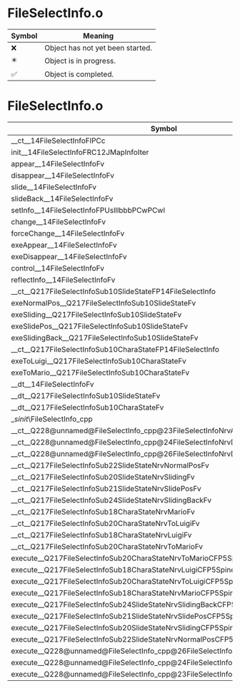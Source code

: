 # FileSelectInfo.o
| Symbol | Meaning 
| ------------- | ------------- 
| :x: | Object has not yet been started. 
| :eight_pointed_black_star: | Object is in progress. 
| :white_check_mark: | Object is completed. 


# FileSelectInfo.o
| Symbol | Decompiled? |
| ------------- | ------------- |
| __ct__14FileSelectInfoFlPCc | :x: |
| init__14FileSelectInfoFRC12JMapInfoIter | :x: |
| appear__14FileSelectInfoFv | :x: |
| disappear__14FileSelectInfoFv | :x: |
| slide__14FileSelectInfoFv | :x: |
| slideBack__14FileSelectInfoFv | :x: |
| setInfo__14FileSelectInfoFPUslllbbbPCwPCwl | :x: |
| change__14FileSelectInfoFv | :x: |
| forceChange__14FileSelectInfoFv | :x: |
| exeAppear__14FileSelectInfoFv | :x: |
| exeDisappear__14FileSelectInfoFv | :x: |
| control__14FileSelectInfoFv | :x: |
| reflectInfo__14FileSelectInfoFv | :x: |
| __ct__Q217FileSelectInfoSub10SlideStateFP14FileSelectInfo | :x: |
| exeNormalPos__Q217FileSelectInfoSub10SlideStateFv | :x: |
| exeSliding__Q217FileSelectInfoSub10SlideStateFv | :x: |
| exeSlidePos__Q217FileSelectInfoSub10SlideStateFv | :x: |
| exeSlidingBack__Q217FileSelectInfoSub10SlideStateFv | :x: |
| __ct__Q217FileSelectInfoSub10CharaStateFP14FileSelectInfo | :x: |
| exeToLuigi__Q217FileSelectInfoSub10CharaStateFv | :x: |
| exeToMario__Q217FileSelectInfoSub10CharaStateFv | :x: |
| __dt__14FileSelectInfoFv | :x: |
| __dt__Q217FileSelectInfoSub10SlideStateFv | :x: |
| __dt__Q217FileSelectInfoSub10CharaStateFv | :x: |
| __sinit_\FileSelectInfo_cpp | :x: |
| __ct__Q228@unnamed@FileSelectInfo_cpp@23FileSelectInfoNrvAppearFv | :x: |
| __ct__Q228@unnamed@FileSelectInfo_cpp@24FileSelectInfoNrvDisplayFv | :x: |
| __ct__Q228@unnamed@FileSelectInfo_cpp@26FileSelectInfoNrvDisappearFv | :x: |
| __ct__Q217FileSelectInfoSub22SlideStateNrvNormalPosFv | :x: |
| __ct__Q217FileSelectInfoSub20SlideStateNrvSlidingFv | :x: |
| __ct__Q217FileSelectInfoSub21SlideStateNrvSlidePosFv | :x: |
| __ct__Q217FileSelectInfoSub24SlideStateNrvSlidingBackFv | :x: |
| __ct__Q217FileSelectInfoSub18CharaStateNrvMarioFv | :x: |
| __ct__Q217FileSelectInfoSub20CharaStateNrvToLuigiFv | :x: |
| __ct__Q217FileSelectInfoSub18CharaStateNrvLuigiFv | :x: |
| __ct__Q217FileSelectInfoSub20CharaStateNrvToMarioFv | :x: |
| execute__Q217FileSelectInfoSub20CharaStateNrvToMarioCFP5Spine | :x: |
| execute__Q217FileSelectInfoSub18CharaStateNrvLuigiCFP5Spine | :x: |
| execute__Q217FileSelectInfoSub20CharaStateNrvToLuigiCFP5Spine | :x: |
| execute__Q217FileSelectInfoSub18CharaStateNrvMarioCFP5Spine | :x: |
| execute__Q217FileSelectInfoSub24SlideStateNrvSlidingBackCFP5Spine | :x: |
| execute__Q217FileSelectInfoSub21SlideStateNrvSlidePosCFP5Spine | :x: |
| execute__Q217FileSelectInfoSub20SlideStateNrvSlidingCFP5Spine | :x: |
| execute__Q217FileSelectInfoSub22SlideStateNrvNormalPosCFP5Spine | :x: |
| execute__Q228@unnamed@FileSelectInfo_cpp@26FileSelectInfoNrvDisappearCFP5Spine | :x: |
| execute__Q228@unnamed@FileSelectInfo_cpp@24FileSelectInfoNrvDisplayCFP5Spine | :x: |
| execute__Q228@unnamed@FileSelectInfo_cpp@23FileSelectInfoNrvAppearCFP5Spine | :x: |
